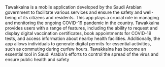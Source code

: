  Tawakkalna is a mobile application developed by the Saudi Arabian government to facilitate various services and ensure the safety and well-being of its citizens and residents. This app plays a crucial role in managing and monitoring the ongoing COVID-19 pandemic in the country. Tawakkalna provides users with a range of features, including the ability to request and display digital vaccination certificates, book appointments for COVID-19 tests, and access information about nearby health facilities. Additionally, the app allows individuals to generate digital permits for essential activities, such as commuting during curfew hours. Tawakkalna has become an essential tool in Saudi Arabia's efforts to control the spread of the virus and ensure public health and safety
